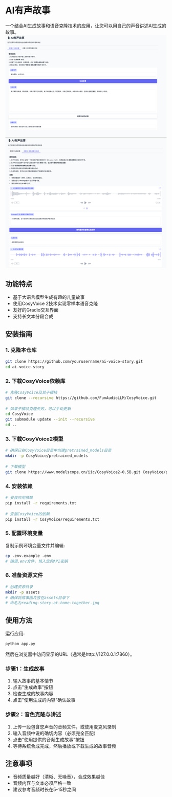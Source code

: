 # AI有声故事

一个结合AI生成故事和语音克隆技术的应用，让您可以用自己的声音讲述AI生成的故事。
![alt text](assets/ai-story-teller1.png)
![alt text](assets/ai-story-teller2.png)
## 功能特点

- 基于大语言模型生成有趣的儿童故事
- 使用CosyVoice 2技术实现零样本语音克隆
- 友好的Gradio交互界面
- 支持长文本分段合成

## 安装指南

### 1. 克隆本仓库

```bash
git clone https://github.com/yourusername/ai-voice-story.git
cd ai-voice-story
```

### 2. 下载CosyVoice依赖库

```bash
# 克隆CosyVoice及其子模块
git clone --recursive https://github.com/FunAudioLLM/CosyVoice.git

# 如果子模块克隆失败，可以手动更新
cd CosyVoice
git submodule update --init --recursive
cd ..
```

### 3. 下载CosyVoice2模型

```bash
# 确保已在CosyVoice目录中创建pretrained_models目录
mkdir -p CosyVoice/pretrained_models

# 下载模型
git clone https://www.modelscope.cn/iic/CosyVoice2-0.5B.git CosyVoice/pretrained_models/CosyVoice2-0.5B
```

### 4. 安装依赖

```bash
# 安装应用依赖
pip install -r requirements.txt

# 安装CosyVoice的依赖
pip install -r CosyVoice/requirements.txt
```

### 5. 配置环境变量

复制示例环境变量文件并编辑:

```bash
cp .env.example .env
# 编辑.env文件，填入您的API密钥
```

### 6. 准备资源文件

```bash
# 创建资源目录
mkdir -p assets
# 确保将故事图片放在assets目录下
# 命名为reading-story-at-home-together.jpg
```

## 使用方法

运行应用:

```bash
python app.py
```

然后在浏览器中访问显示的URL（通常是http://127.0.0.1:7860）。

### 步骤1：生成故事

1. 输入故事的基本情节
2. 点击"生成故事"按钮
3. 检查生成的故事内容
4. 点击"使用生成的内容"确认故事

### 步骤2：音色克隆与讲述

1. 上传一段包含您声音的音频文件，或使用麦克风录制
2. 输入音频中说的确切内容（必须完全匹配）
3. 点击"使用提供的音频生成故事"按钮
4. 等待系统合成完成，然后播放或下载生成的故事音频

## 注意事项

- 音频质量越好（清晰、无噪音），合成效果越佳
- 音频内容与文本必须严格一致
- 建议参考音频时长在5-15秒之间
```
